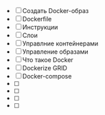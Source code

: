 - [ ] Создать Docker-образ
- [ ] Dockerfile
- [ ] Инструкции
- [ ] Слои
- [ ] Управлние контейнерами
- [ ] Управление образами
- [ ] Что такое Docker
- [ ] Dockerize GRID
- [ ] Docker-compose
- [ ]
- [ ]
- [ ]
- [ ]
